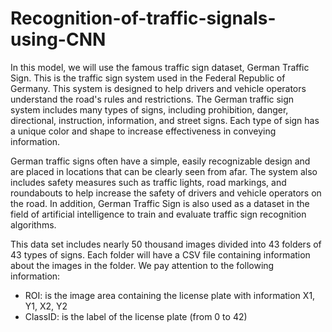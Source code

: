 # Recognition-of-traffic-signals-using-CNN
In this model, we will use the famous traffic sign dataset, German Traffic Sign. This is the traffic sign system used in the Federal Republic of Germany. This system is designed to help drivers and vehicle operators understand the road's rules and restrictions. The German traffic sign system includes many types of signs, including prohibition, danger, directional, instruction, information, and street signs. Each type of sign has a unique color and shape to increase effectiveness in conveying information.

German traffic signs often have a simple, easily recognizable design and are placed in locations that can be clearly seen from afar. The system also includes safety measures such as traffic lights, road markings, and roundabouts to help increase the safety of drivers and vehicle operators on the road. In addition, German Traffic Sign is also used as a dataset in the field of artificial intelligence to train and evaluate traffic sign recognition algorithms.

This data set includes nearly 50 thousand images divided into 43 folders of 43 types of signs. Each folder will have a CSV file containing information about the images in the folder. We pay attention to the following information:
- ROI: is the image area containing the license plate with information X1, Y1, X2, Y2
- ClassID: is the label of the license plate (from 0 to 42)

